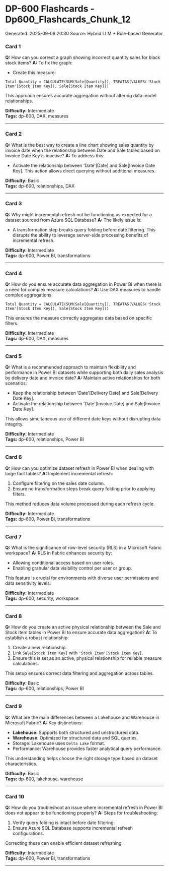 # DP-600 Flashcards - Dp600_Flashcards_Chunk_12

Generated: 2025-09-08 20:30
Source: Hybrid LLM + Rule-based Generator

### Card 1
**Q:** How can you correct a graph showing incorrect quantity sales for black stock items?
**A:** To fix the graph:
- Create this measure:
```DAX
Total Quantity = CALCULATE(SUM(Sale[Quantity]), TREATAS(VALUES('Stock Item'[Stock Item Key]), Sale[Stock Item Key]))
```
This approach ensures accurate aggregation without altering data model relationships.

**Difficulty:** Intermediate  
**Tags:** dp-600, DAX, measures

---

### Card 2
**Q:** What is the best way to create a line chart showing sales quantity by invoice date when the relationship between Date and Sale tables based on Invoice Date Key is inactive?
**A:** To address this:
- Activate the relationship between 'Date'[Date] and Sale[Invoice Date Key].
This action allows direct querying without additional measures.

**Difficulty:** Basic  
**Tags:** dp-600, relationships, DAX

---

### Card 3
**Q:** Why might incremental refresh not be functioning as expected for a dataset sourced from Azure SQL Database?
**A:** The likely issue is:
- A transformation step breaks query folding before date filtering.
This disrupts the ability to leverage server-side processing benefits of incremental refresh.

**Difficulty:** Intermediate  
**Tags:** dp-600, Power BI, transformations

---

### Card 4
**Q:** How do you ensure accurate data aggregation in Power BI when there is a need for complex measure calculations?
**A:** Use DAX measures to handle complex aggregations:
```DAX
Total Quantity = CALCULATE(SUM(Sale[Quantity]), TREATAS(VALUES('Stock Item'[Stock Item Key]), Sale[Stock Item Key]))
```
This ensures the measure correctly aggregates data based on specific filters.

**Difficulty:** Intermediate  
**Tags:** dp-600, DAX, measures

---

### Card 5
**Q:** What is a recommended approach to maintain flexibility and performance in Power BI datasets while supporting both daily sales analysis by delivery date and invoice date?
**A:** Maintain active relationships for both scenarios:
- Keep the relationship between 'Date'[Delivery Date] and Sale[Delivery Date Key].
- Activate the relationship between 'Date'[Invoice Date] and Sale[Invoice Date Key].

This allows simultaneous use of different date keys without disrupting data integrity.

**Difficulty:** Intermediate  
**Tags:** dp-600, relationships, Power BI

---

### Card 6
**Q:** How can you optimize dataset refresh in Power BI when dealing with large fact tables?
**A:** Implement incremental refresh:
1. Configure filtering on the sales date column.
2. Ensure no transformation steps break query folding prior to applying filters.

This method reduces data volume processed during each refresh cycle.

**Difficulty:** Intermediate  
**Tags:** dp-600, Power BI, transformations

---

### Card 7
**Q:** What is the significance of row-level security (RLS) in a Microsoft Fabric workspace?
**A:** RLS in Fabric enhances security by:
- Allowing conditional access based on user roles.
- Enabling granular data visibility control per user or group.

This feature is crucial for environments with diverse user permissions and data sensitivity levels.

**Difficulty:** Intermediate  
**Tags:** dp-600, security, workspace

---

### Card 8
**Q:** How do you create an active physical relationship between the Sale and Stock Item tables in Power BI to ensure accurate data aggregation?
**A:** To establish a robust relationship:
1. Create a new relationship.
2. Link `Sale[Stock Item Key]` with `'Stock Item'[Stock Item Key]`.
3. Ensure this is set as an active, physical relationship for reliable measure calculations.

This setup ensures correct data filtering and aggregation across tables.

**Difficulty:** Basic  
**Tags:** dp-600, relationships, Power BI

---

### Card 9
**Q:** What are the main differences between a Lakehouse and Warehouse in Microsoft Fabric?
**A:** Key distinctions:
- **Lakehouse**: Supports both structured and unstructured data.
- **Warehouse**: Optimized for structured data and SQL queries.
- Storage: Lakehouse uses `Delta Lake` format.
- Performance: Warehouse provides faster analytical query performance.

This understanding helps choose the right storage type based on dataset characteristics.

**Difficulty:** Basic  
**Tags:** dp-600, lakehouse, warehouse

---

### Card 10
**Q:** How do you troubleshoot an issue where incremental refresh in Power BI does not appear to be functioning properly?
**A:** Steps for troubleshooting:
1. Verify query folding is intact before date filtering.
2. Ensure Azure SQL Database supports incremental refresh configurations.

Correcting these can enable efficient dataset refreshing.

**Difficulty:** Intermediate  
**Tags:** dp-600, Power BI, transformations

---

